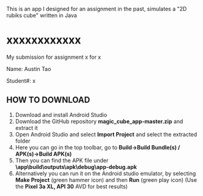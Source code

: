 This is an app I designed for an assignment in the past, simulates a "2D rubiks cube" written in Java




# xxxxxxxxxxxx
My submission for assignment x for x

Name: Austin Tao

Student#: x

 ## HOW TO DOWNLOAD 
  1. Download and install Android Studio
  2. Download the GitHub repository **magic_cube_app-master.zip** and extract it
  3. Open Android Studio and select **Import Project** and select the extracted folder
  4. Here you can go in the top toolbar, go to **Build->Build Bundle(s) / APK(s)->Build APK(s)**
  5. Then you can find the APK file under **\app\build\outputs\apk\debug\app-debug.apk**
  6. Alternatively you can run it on the Android studio emulator, by selecting **Make Project** (green hammer icon) and then **Run** (green play icon) (Use the **Pixel 3a XL, API 30** AVD for best results)
